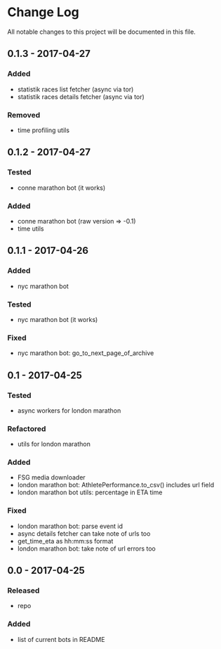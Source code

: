 # Change Log
All notable changes to this project will be documented in this file.

## 0.1.3 - 2017-04-27

### Added
- statistik races list fetcher (async via tor)
- statistik races details fetcher (async via tor)

### Removed
- time profiling utils

## 0.1.2 - 2017-04-27

### Tested
- conne marathon bot (it works)

### Added
- conne marathon bot (raw version => -0.1)
- time utils

## 0.1.1 - 2017-04-26

### Added
- nyc marathon bot

### Tested
- nyc marathon bot (it works)

### Fixed
- nyc marathon bot: go_to_next_page_of_archive

## 0.1 - 2017-04-25

### Tested
- async workers for london marathon

### Refactored
- utils for london marathon

### Added
- FSG media downloader
- london marathon bot: AthletePerformance.to_csv() includes url field
- london marathon bot utils: percentage in ETA time

### Fixed
- london marathon bot: parse event id
- async details fetcher can take note of urls too
- get_time_eta as hh:mm:ss format
- london marathon bot: take note of url errors too

## 0.0 - 2017-04-25

### Released
- repo

### Added
- list of current bots in README
